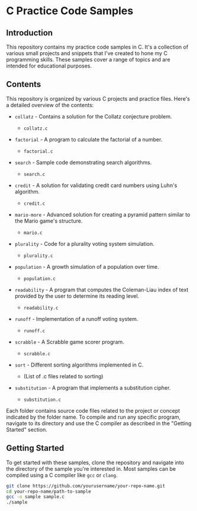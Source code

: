 # C Practice Code Samples

## Introduction

This repository contains my practice code samples in C. It's a collection of various small projects and snippets that I've created to hone my C programming skills. These samples cover a range of topics and are intended for educational purposes.

## Contents

This repository is organized by various C projects and practice files. Here's a detailed overview of the contents:

- `collatz` - Contains a solution for the Collatz conjecture problem.
  - `collatz.c`

- `factorial` - A program to calculate the factorial of a number.
  - `factorial.c`

- `search` - Sample code demonstrating search algorithms.
  - `search.c`

- `credit` - A solution for validating credit card numbers using Luhn's algorithm.
  - `credit.c`

- `mario-more` - Advanced solution for creating a pyramid pattern similar to the Mario game's structure.
  - `mario.c`

- `plurality` - Code for a plurality voting system simulation.
  - `plurality.c`

- `population` - A growth simulation of a population over time.
  - `population.c`

- `readability` - A program that computes the Coleman-Liau index of text provided by the user to determine its reading level.
  - `readability.c`

- `runoff` - Implementation of a runoff voting system.
  - `runoff.c`

- `scrabble` - A Scrabble game scorer program.
  - `scrabble.c`

- `sort` - Different sorting algorithms implemented in C.
  - (List of .c files related to sorting)

- `substitution` - A program that implements a substitution cipher.
  - `substitution.c`

Each folder contains source code files related to the project or concept indicated by the folder name. To compile and run any specific program, navigate to its directory and use the C compiler as described in the "Getting Started" section.


## Getting Started

To get started with these samples, clone the repository and navigate into the directory of the sample you're interested in. Most samples can be compiled using a C compiler like `gcc` or `clang`.

```bash
git clone https://github.com/yourusername/your-repo-name.git
cd your-repo-name/path-to-sample
gcc -o sample sample.c
./sample
